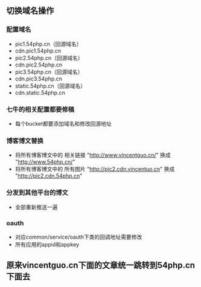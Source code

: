 切换域名操作
-----------------
### 配置域名
* pic1.54php.cn（回源域名）
* cdn.pic1.54php.cn
* pic2.54php.cn（回源域名）
* cdn.pic2.54php.cn
* pic3.54php.cn（回源域名）
* cdn.pic3.54php.cn
* static.54php.cn（回源域名）
* cdn.static.54php.cn

### 七牛的相关配置都要修稿
* 每个bucket都要添加域名和修改回源地址

### 博客博文替换
* 将所有博客博文中的 相关链接 "http://www.vincentguo.cn/" 换成 "http://www.54php.cn/"
* 将所有博客博文中的 所有图片 "http://pic2.cdn.vincentuo.cn" 换成 "http://pic2.cdn.54php.cn"

### 分发到其他平台的博文
* 全部重新推送一遍

### oauth
* 对应common/service/oauth下类的回调地址需要修改
* 所有应用的appid和appkey

## 原来vincentguo.cn下面的文章统一跳转到54php.cn下面去

